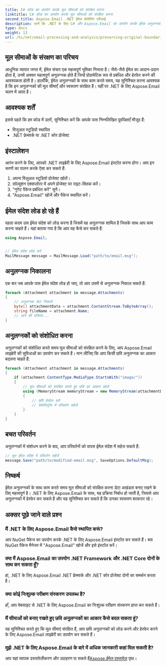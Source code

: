 ```yaml
---
title: C# कोड का उपयोग करके मूल सीमाओं को संरक्षित करना
linktitle: C# कोड का उपयोग करके मूल सीमाओं को संरक्षित करना
second_title: Aspose.Email .NET ईमेल प्रोसेसिंग एपीआई
description: जानें कि .NET के लिए C# और Aspose.Email का उपयोग करके ईमेल अनुलग्नकों की मूल सीमाओं को कैसे संरक्षित किया जाए। स्रोत कोड के साथ चरण-दर-चरण मार्गदर्शिका।
type: docs
weight: 13
url: /hi/net/email-processing-and-analysis/preserving-original-boundaries-using-csharp-code/
---
```


## मूल सीमाओं के संरक्षण का परिचय

आधुनिक व्यापार जगत में, ईमेल संचार एक महत्वपूर्ण भूमिका निभाता है। जैसे-जैसे ईमेल का आदान-प्रदान होता है, उनमें अक्सर महत्वपूर्ण अनुलग्नक होते हैं जिन्हें प्रोग्रामेटिक रूप से प्रबंधित और हेरफेर करने की आवश्यकता होती है। हालाँकि, ईमेल अनुलग्नकों के साथ काम करते समय, यह सुनिश्चित करना आवश्यक है कि इन अनुलग्नकों की मूल सीमाएँ और स्वरूपण संरक्षित हैं। यहीं पर .NET के लिए Aspose.Email चलन में आता है।

## आवश्यक शर्तें

इससे पहले कि हम कोड में उतरें, सुनिश्चित करें कि आपके पास निम्नलिखित पूर्वापेक्षाएँ मौजूद हैं:

- विजुअल स्टूडियो स्थापित
- .NET फ्रेमवर्क या .NET कोर प्रोजेक्ट

## इंस्टालेशन

आरंभ करने के लिए, आपको .NET लाइब्रेरी के लिए Aspose.Email इंस्टॉल करना होगा। आप इन चरणों का पालन करके ऐसा कर सकते हैं:

1. अपना विज़ुअल स्टूडियो प्रोजेक्ट खोलें।
2. सॉल्यूशन एक्सप्लोरर में अपने प्रोजेक्ट पर राइट-क्लिक करें।
3. "नुगेट पैकेज प्रबंधित करें" चुनें।
4. "Aspose.Email" खोजें और पैकेज स्थापित करें।

## ईमेल संदेश लोड हो रहे हैं

पहला कदम उस ईमेल संदेश को लोड करना है जिसमें वह अनुलग्नक शामिल है जिसके साथ आप काम करना चाहते हैं। यहां बताया गया है कि आप यह कैसे कर सकते हैं:

```csharp
using Aspose.Email;


// ईमेल संदेश लोड करें
MailMessage message = MailMessage.Load("path/to/email.msg");
```

## अनुलग्नक निकालना

एक बार जब आपके पास ईमेल संदेश लोड हो जाए, तो आप उसमें से अनुलग्नक निकाल सकते हैं:

```csharp
foreach (Attachment attachment in message.Attachments)
{
    // अनुलग्नक डेटा निकालें
    byte[] attachmentData = attachment.ContentStream.ToByteArray();
    string fileName = attachment.Name;
    // आगे की प्रक्रिया...
}
```

## अनुलग्नकों को संशोधित करना

अनुलग्नकों को संशोधित करते समय मूल सीमाओं को संरक्षित करने के लिए, आप Aspose.Email लाइब्रेरी की सुविधाओं का उपयोग कर सकते हैं। मान लीजिए कि आप किसी छवि अनुलग्नक का आकार बदलना चाहते हैं:

```csharp
foreach (Attachment attachment in message.Attachments)
{
    if (attachment.ContentType.MediaType.StartsWith("image/"))
    {
        // मूल सीमाओं को संरक्षित करते हुए छवि का आकार बदलें
        using (MemoryStream memoryStream = new MemoryStream(attachmentData))
        {
            // छवि हेरफेर करें
            // मेमोरीस्ट्रीम में परिवर्तन सहेजें
        }
    }
}
```

## बचत परिवर्तन

अनुलग्नकों में संशोधन करने के बाद, आप परिवर्तनों को वापस ईमेल संदेश में सहेज सकते हैं:

```csharp
// मूल ईमेल संदेश में परिवर्तन सहेजें
message.Save("path/to/modified-email.msg", SaveOptions.DefaultMsg);
```

## निष्कर्ष

ईमेल अनुलग्नकों के साथ काम करते समय मूल सीमाओं को संरक्षित करना डेटा अखंडता बनाए रखने के लिए महत्वपूर्ण है। .NET के लिए Aspose.Email के साथ, यह प्रक्रिया निर्बाध हो जाती है, जिससे आप अनुलग्नकों में हेरफेर कर सकते हैं और यह सुनिश्चित कर सकते हैं कि उनका स्वरूपण बरकरार रहे।

## अक्सर पूछे जाने वाले प्रश्न

### मैं .NET के लिए Aspose.Email कैसे स्थापित करूं?

आप NuGet पैकेज का उपयोग करके .NET के लिए Aspose.Email इंस्टॉल कर सकते हैं। बस NuGet पैकेज मैनेजर में "Aspose.Email" खोजें और इसे इंस्टॉल करें।

### क्या मैं Aspose.Email का उपयोग .NET Framework और .NET Core दोनों के साथ कर सकता हूँ?

हां, .NET के लिए Aspose.Email .NET फ्रेमवर्क और .NET कोर प्रोजेक्ट दोनों का समर्थन करता है।

### क्या कोई निःशुल्क परीक्षण संस्करण उपलब्ध है?

हाँ, आप वेबसाइट से .NET के लिए Aspose.Email का निःशुल्क परीक्षण संस्करण प्राप्त कर सकते हैं।

### मैं सीमाओं को बनाए रखते हुए छवि अनुलग्नकों का आकार कैसे बदल सकता हूं?

यह सुनिश्चित करते हुए कि मूल सीमाएं संरक्षित हैं, आप छवि अनुलग्नकों को लोड करने और हेरफेर करने के लिए Aspose.Email लाइब्रेरी का उपयोग कर सकते हैं।

### मुझे .NET के लिए Aspose.Email के बारे में अधिक जानकारी कहां मिल सकती है?

 आप यहां व्यापक दस्तावेज़ीकरण और उदाहरण पा सकते हैं[Aspose.ईमेल दस्तावेज़](https://reference.aspose.com/email/net/) पृष्ठ।